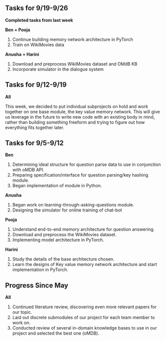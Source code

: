 



## Tasks for 9/19-9/26
**Completed tasks from last week**

**Ben + Pooja**
1. Continue building memory network architecture in PyTorch
2. Train on WikiMovies data

**Anusha + Harini**
1. Download and preprocess WikiMovies dataset and OMdB KB
2. Incorporate simulator in the dialogue system



## Tasks for 9/12-9/19

**All**

This week, we decided to put individual subprojects on hold and work together on one base module, the key value memory network. This will give us leverage in the future to write new code with an existing body in mind, rather than building something freeform and trying to figure out how everything fits together later.

## Tasks for 9/5-9/12

**Ben**
1. Determining ideal structure for question parse data to use in conjunction with oMDB API.
2. Preparing specification/interface for question parsing/key hashing module.
3. Began implementation of module in Python.


**Anusha**
1. Began work on learning-through-asking-questions module.
2. Designing the simulator for online training of chat-bot

**Pooja**
1. Understand end-to-end memory architecture for question answering.
2. Download and preprocess the WikiMovies dataset.
3. Implementing model architecture in PyTorch.

**Harini**
1. Study the details of the base architecture chosen.
1. Learn the designs of Key value memory network architecture and start implementation in PyTorch.

## Progress Since May
**All**
1. Continued literature review, discovering even more relevant papers for our topic.
2. Laid out discrete submodules of our project for each team member to work on.
3. Conducted review of several in-domain knowledge bases to use in our project and selected the best one (oMDB).
